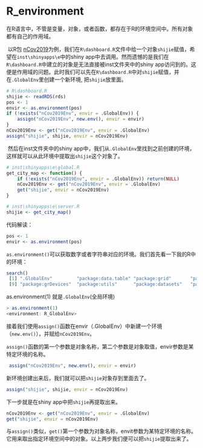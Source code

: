 # R_environment

​         在R语言中，不管是变量，对象，或者函数，都存在于R的环境空间中。所有对象都有自己的作用域。	

​        以R包 [nCov2019](https://github.com/GuangchuangYu/nCov2019)为例，我们在`R\dashboard.R`文件中给一个对象`shijie`赋值，希望在`inst\shinyapps\e`中的shiny app中去调用。然而遗憾的是我们在`R\dashboard.R`中建立的对象是无法直接被inst文件夹中的shiny app访问到的。这便是作用域的问题。此时我们可以先在`R\dashboard.R`中对`shijie`赋值，并在`.GlobalEnv`里创建一个新环境, 把`shijie`放里面。

```r
# R\dashboard.R
shijie <- readRDS(rds)
pos <- 1
envir <- as.environment(pos)
if (!exists("nCov2019Env", envir = .GlobalEnv)) {
    assign("nCov2019Env", new.env(), envir = envir)
}
nCov2019Env <- get("nCov2019Env", envir = .GlobalEnv)
assign("shijie", shijie, envir = nCov2019Env)
```

​       然后在inst文件夹中的shiny app中，我们从`.GlobalEnv`里找到之前创建的环境，这样就可以从此环境中提取出`shijie`这个对象了。

```r
# inst\shinyapps\e\global.R
get_city_map <- function() {
    if (!exists("nCov2019Env", envir = .GlobalEnv)) return(NULL)
    nCov2019Env <- get("nCov2019Env", envir = .GlobalEnv)
    get("shijie", envir = nCov2019Env)
}

# inst\shinyapps\e\server.R
shijie <- get_city_map()

```

代码解读：

```r
pos <- 1
envir <- as.environment(pos)
```

`as.environment()`可以获取数字或者字符串对应的环境。我们首先看一下我的R中的环境：

```r
search()
 [1] ".GlobalEnv"         "package:data.table" "package:grid"       "package:gtable"     "package:ReadAxfBOM" "package:ggplot2"    "package:stats"      "package:graphics"  
 [9] "package:grDevices"  "package:utils"      "package:datasets"   "package:methods"    "Autoloads"          "package:base"      

```

as.environment(1) 就是`.GlobalEnv`(全局环境)

```r
> as.environment(1)
<environment: R_GlobalEnv>
```

接着我们使用`assign()`函数在envir（.GlobalEnv）中新建一个环境（`new.env()`），并赋给`nCov2019Env`。

`assign()`函数的第一个参数是对象名称，第二个参数是对象取值，envir参数是某特定环境的名称。

```r
 assign("nCov2019Env", new.env(), envir = envir)
```

新环境创建出来后，我们就可以把`shijie`对象存到里面去了。

```r
assign("shijie", shijie, envir = nCov2019Env)
```

下一步就是在shiny app中把`shijie`再提取出来。

```r
nCov2019Env <- get("nCov2019Env", envir = .GlobalEnv)
get("shijie", envir = nCov2019Env)
```

与`assign()`类似，`get()`第一个参数为对象名称，envit参数为某特定环境的名称。它用来取出指定环境空间中的对象。以上两步我们便可以把`shijie`提取出来了。
